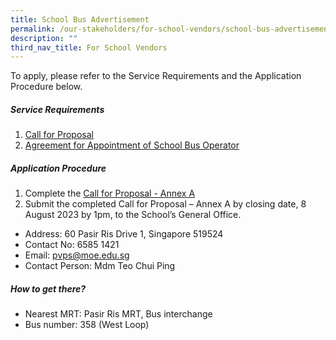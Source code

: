 ```yaml
---
title: School Bus Advertisement
permalink: /our-stakeholders/for-school-vendors/school-bus-advertisement/
description: ""
third_nav_title: For School Vendors
---
```

<p>To apply, please refer to the Service Requirements and the Application Procedure below.</p>

<h5>Service Requirements</h5>
<ol>
	<li><a href="https://drive.google.com/file/d/1p6Qa7_e4Aa4P1ohrnuvAqJX4_Ue1HZKS/view?usp=drive_link">Call for Proposal</a></li>
	<li><a href="https://drive.google.com/file/d/17EUNELQ9AoN3_HZBO8rN-EoaOjw-JeF1/view?usp=drive_link">Agreement for Appointment of School Bus Operator</a></li>
</ol>

<h5>Application Procedure</h5>
<ol>
	<li>Complete the <a href="https://drive.google.com/file/d/1AmwxZnL7ltrN-Z6_2muCnDVXJLjOr_JM/view?usp=drive_link">Call for Proposal - Annex A</a></li>
	<li>Submit the completed Call for Proposal – Annex A by closing date, 8 August 2023 by 1pm, to the School’s General Office.</li>
</ol>
<ul>
	<li>Address: 60 Pasir Ris Drive 1, Singapore 519524</li>
	<li>Contact No: 6585 1421</li>
	<li>Email:&nbsp;<a href="pvps@moe.edu.sg">pvps@moe.edu.sg</a></li>
	<li>Contact Person: Mdm Teo Chui Ping</li>
</ul>

<h5>How to get there?</h5>
<ul>
	<li>Nearest MRT: Pasir Ris MRT, Bus interchange</li>
	<li>Bus number: 358 (West Loop)</li>
</ul>